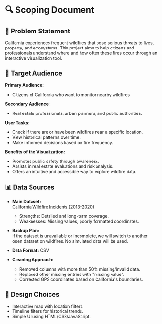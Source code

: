 # 🔍 Scoping Document

## 🧨 Problem Statement
California experiences frequent wildfires that pose serious threats to lives, property, and ecosystems. This project aims to help citizens and professionals understand where and how often these fires occur through an interactive visualization tool.

## 🎯 Target Audience
**Primary Audience:**  
- Citizens of California who want to monitor nearby wildfires.

**Secondary Audience:**  
- Real estate professionals, urban planners, and public authorities.

**User Tasks:**
- Check if there are or have been wildfires near a specific location.
- View historical patterns over time.
- Make informed decisions based on fire frequency.

**Benefits of the Visualization:**
- Promotes public safety through awareness.
- Assists in real estate evaluations and risk analysis.
- Offers an intuitive and accessible way to explore wildfire data.

## 📊 Data Sources

- **Main Dataset:**  
  [California Wildfire Incidents (2013–2020)](https://www.kaggle.com/datasets/ananthu017/california-wildfire-incidents-20132020)  
  - Strengths: Detailed and long-term coverage.  
  - Weaknesses: Missing values, poorly formatted coordinates.

- **Backup Plan:**  
  If the dataset is unavailable or incomplete, we will switch to another open dataset on wildfires. No simulated data will be used.

- **Data Format:** CSV

- **Cleaning Approach:**
  - Removed columns with more than 50% missing/invalid data.
  - Replaced other missing entries with "missing value".
  - Corrected GPS coordinates based on California's boundaries.

## 🧠 Design Choices
- Interactive map with location filters.
- Timeline filters for historical trends.
- Simple UI using HTML/CSS/JavaScript.
